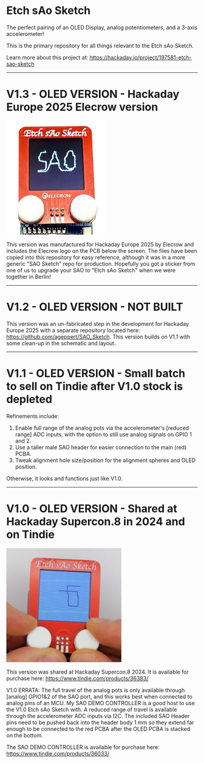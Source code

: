 # Etch sAo Sketch

The perfect pairing of an OLED Display, analog potentiometers, and a 3-axis accelerometer!

This is the primary repository for all things relevant to the Etch sAo Sketch.

Learn more about this project at: https://hackaday.io/project/197581-etch-sao-sketch

-------------

# V1.3 - OLED VERSION - Hackaday Europe 2025 Elecrow version

<img src="Images/Etch_sAo_Sketch V1.3 Elecrow.png" height="300">

This version was manufactured for Hackaday Europe 2025 by Elecrow and includes the Elecrow logo on the PCB below the screen. The files have been copied into this repository for easy reference, although it was in a more generic "SAO Sketch" repo for production. Hopefully you got a sticker from one of us to upgrade your SAO to "Etch sAo Sketch" when we were together in Berlin!

-------------

# V1.2 - OLED VERSION - NOT BUILT

This version was an un-fabricated step in the development for Hackaday Europe 2025 with a separate repository located here: https://github.com/ageppert/SAO_Sketch. This version builds on V1.1 with some clean-up in the schematic and layout.

-------------

# V1.1 - OLED VERSION - Small batch to sell on Tindie after V1.0 stock is depleted

Refinements include:
1) Enable full range of the analog pots via the accelerometer's [reduced range] ADC inputs, with the option to still use analog signals on GPIO 1 and 2.
2) Use a taller male SAO header for easier connection to the main (red) PCBA.
3) Tweak alignment hole size/position for the alignment spheres and OLED position.

Otherwise, it looks and functions just like V1.0.

-------------

# V1.0 - OLED VERSION - Shared at Hackaday Supercon.8 in 2024 and on Tindie

<img src="Images/Etch sAo Sketch Thumbnail crop center.jpeg" height="300">

This version was shared at Hackaday Supercon.8 2024. It is available for purchase here: https://www.tindie.com/products/36383/

V1.0 ERRATA: The full travel of the analog pots is only available through [analog] GPIO1&2 of the SAO port, and this works best when connected to analog pins of an MCU. My SAO DEMO CONTROLLER is a good host to use the V1.0 Etch sAo Sketch with. A reduced range of travel is available through the accelerometer ADC inputs via I2C. The included SAO Header pins need to be pushed back into the header body 1 mm so they extend far enough to be connected to the red PCBA after the OLED PCBA is stacked on the bottom.

The SAO DEMO CONTROLLER is available for purchase here: https://www.tindie.com/products/36033/

